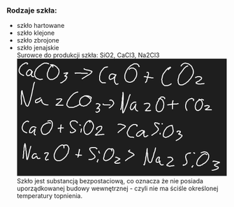 ### Rodzaje szkła:
- szkło hartowane  
- szkło klejone  
- szkło zbrojone  
- szkło jenajskie  
Surowce do produkcji szkła: SiO2, CaCl3, Na2Cl3  
![](Załączniki/Pasted%20image%2020240228131330.png)
Szkło jest substancją bezpostaciową, co oznacza że nie posiada uporządkowanej budowy wewnętrznej - czyli nie ma ściśle określonej temperatury topnienia.
